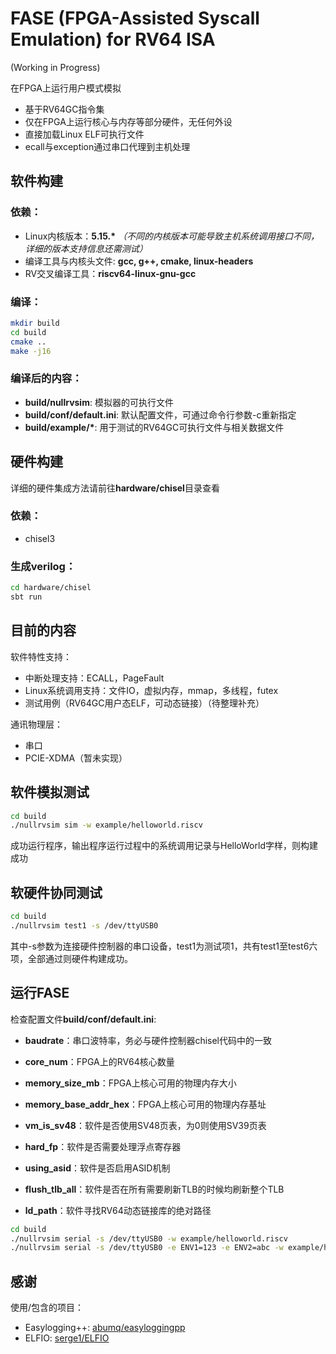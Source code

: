 # FASE (FPGA-Assisted Syscall Emulation) for RV64 ISA

(Working in Progress)

在FPGA上运行用户模式模拟

- 基于RV64GC指令集
- 仅在FPGA上运行核心与内存等部分硬件，无任何外设
- 直接加载Linux ELF可执行文件
- ecall与exception通过串口代理到主机处理

## 软件构建

### 依赖：

- Linux内核版本：**5.15.\*** *（不同的内核版本可能导致主机系统调用接口不同，详细的版本支持信息还需测试）*
- 编译工具与内核头文件: **gcc, g++, cmake, linux-headers**
- RV交叉编译工具：**riscv64-linux-gnu-gcc**


### 编译：

```bash
mkdir build
cd build
cmake ..
make -j16
```

### 编译后的内容：

- **build/nullrvsim**: 模拟器的可执行文件
- **build/conf/default.ini**: 默认配置文件，可通过命令行参数-c重新指定
- **build/example/\***: 用于测试的RV64GC可执行文件与相关数据文件

## 硬件构建

详细的硬件集成方法请前往**hardware/chisel**目录查看

### 依赖：

- chisel3

### 生成verilog：

```bash
cd hardware/chisel
sbt run
```

## 目前的内容

软件特性支持：

- 中断处理支持：ECALL，PageFault
- Linux系统调用支持：文件IO，虚拟内存，mmap，多线程，futex
- 测试用例（RV64GC用户态ELF，可动态链接）（待整理补充）

通讯物理层：

- 串口
- PCIE-XDMA（暂未实现）


## 软件模拟测试

```bash
cd build
./nullrvsim sim -w example/helloworld.riscv
```
成功运行程序，输出程序运行过程中的系统调用记录与HelloWorld字样，则构建成功

## 软硬件协同测试

```bash
cd build
./nullrvsim test1 -s /dev/ttyUSB0
```

其中-s参数为连接硬件控制器的串口设备，test1为测试项1，共有test1至test6六项，全部通过则硬件构建成功。

## 运行FASE

检查配置文件**build/conf/default.ini**:

- **baudrate**：串口波特率，务必与硬件控制器chisel代码中的一致

- **core_num**：FPGA上的RV64核心数量
- **memory_size_mb**：FPGA上核心可用的物理内存大小
- **memory_base_addr_hex**：FPGA上核心可用的物理内存基址
- **vm_is_sv48**：软件是否使用SV48页表，为0则使用SV39页表
- **hard_fp**：软件是否需要处理浮点寄存器
- **using_asid**：软件是否启用ASID机制
- **flush_tlb_all**：软件是否在所有需要刷新TLB的时候均刷新整个TLB

- **ld_path**：软件寻找RV64动态链接库的绝对路径

```bash
cd build
./nullrvsim serial -s /dev/ttyUSB0 -w example/helloworld.riscv
./nullrvsim serial -s /dev/ttyUSB0 -e ENV1=123 -e ENV2=abc -w example/helloworld.riscv
```


## 感谢

使用/包含的项目：
- Easylogging++: [abumq/easyloggingpp](https://github.com/abumq/easyloggingpp)
- ELFIO: [serge1/ELFIO](https://github.com/serge1/ELFIO)




